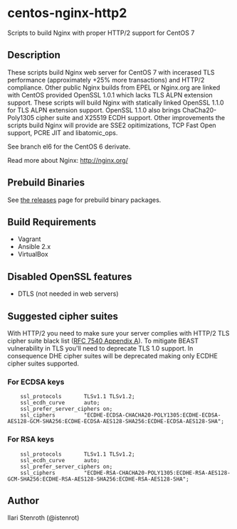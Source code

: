 # centos-nginx-http2
Scripts to build Nginx with proper HTTP/2 support for CentOS 7

## Description

These scripts build Nginx web server for CentOS 7 with incerased TLS performance (approximately +25% more transactions) and HTTP/2 compliance. Other public Nginx builds from EPEL or Nginx.org are linked with CentOS provided OpenSSL 1.0.1 which lacks TLS ALPN extension support. These scripts will build Nginx with statically linked OpenSSL 1.1.0 for TLS ALPN extension support. OpenSSL 1.1.0 also brings ChaCha20-Poly1305 cipher suite and X25519 ECDH support. Other improvements the scripts build Nginx will provide are SSE2 opitimizations, TCP Fast Open support, PCRE JIT and libatomic_ops.

See branch el6 for the CentOS 6 derivate.

Read more about Nginx:
http://nginx.org/

## Prebuild Binaries
See [the releases](https://github.com/istenrot/centos-nginx-http2/releases) page for prebuild binary packages.

## Build Requirements

* Vagrant
* Ansible 2.x
* VirtualBox

## Disabled OpenSSL features

* DTLS (not needed in web servers)

## Suggested cipher suites

With HTTP/2 you need to make sure your server complies with HTTP/2 TLS cipher suite black list ([RFC 7540 Appendix A](https://tools.ietf.org/html/rfc7540)). To mitigate BEAST vulnerability in TLS you'll need to deprecate TLS 1.0 support. In consequence DHE cipher suites will be deprecated making only ECDHE cipher suites supported.

### For ECDSA keys

```
    ssl_protocols       TLSv1.1 TLSv1.2;
    ssl_ecdh_curve      auto;
    ssl_prefer_server_ciphers on;
    ssl_ciphers         "ECDHE-ECDSA-CHACHA20-POLY1305:ECDHE-ECDSA-AES128-GCM-SHA256:ECDHE-ECDSA-AES128-SHA256:ECDHE-ECDSA-AES128-SHA";
```

### For RSA keys

```
    ssl_protocols       TLSv1.1 TLSv1.2;
    ssl_ecdh_curve      auto;
    ssl_prefer_server_ciphers on;
    ssl_ciphers         "ECDHE-RSA-CHACHA20-POLY1305:ECDHE-RSA-AES128-GCM-SHA256:ECDHE-RSA-AES128-SHA256:ECDHE-RSA-AES128-SHA";
```

## Author

Ilari Stenroth (@istenrot)

